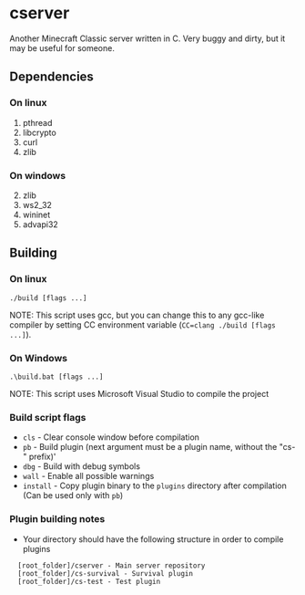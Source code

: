# cserver
Another Minecraft Classic server written in C. Very buggy and dirty, but it may be useful for someone.

## Dependencies

### On linux
1. pthread
2. libcrypto
3. curl
4. zlib

### On windows
2. zlib
3. ws2_32
4. wininet
5. advapi32

## Building

### On linux
``./build [flags ...]``

NOTE: This script uses gcc, but you can change this to any gcc-like compiler by setting CC environment variable (``CC=clang ./build [flags ...]``).

### On Windows
``.\build.bat [flags ...]``

NOTE: This script uses Microsoft Visual Studio to compile the project

### Build script flags
* ``cls`` - Clear console window before compilation
* ``pb`` - Build plugin (next argument must be a plugin name, without the "cs-" prefix)'
* ``dbg`` - Build with debug symbols
* ``wall`` - Enable all possible warnings
* ``install`` - Copy plugin binary to the ``plugins`` directory after compilation (Can be used only with ``pb``)

### Plugin building notes
* Your directory should have the following structure in order to compile plugins

```
  [root_folder]/cserver - Main server repository
  [root_folder]/cs-survival - Survival plugin
  [root_folder]/cs-test - Test plugin
```
